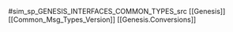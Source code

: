 #sim_sp_GENESIS_INTERFACES_COMMON_TYPES_src
[[Genesis]]
[[Common_Msg_Types_Version]]
[[Genesis.Conversions]]
